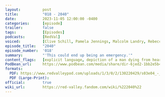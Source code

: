 ```yaml
---
layout:          post
title:           "018 - 2040"
date:            2023-11-05 12:00:00 -0400
categories:      [episode]
trailer:         false
tags:            [Episodes]
podcasts:        [RedVal]
voiced:          [Clive Schill, Pamela Jennings, Malcolm Landry, Rebecca Landry, Francesca Jones, Gary Driver, The Mob, Blue Sky]
episode_title:   "2040"
episode_number:  '018'
summary:         "'This could end up being an emergency.'"
content_flags:   [explicit language, depiction of a man dying from heart attack in public place, discussion of terrorist attacks, depiction of terrorist attack - multiple instances of loud machine gun fire, threat and detonation of explosives, loud persistent alarms/klaxons]
PodBean_url:     https://www.podbean.com/media/share/dir-6jed2-1bb2e5b4
formats: 
  PDF: https://www.redvalleypod.com/uploads/1/3/0/2/130220429/s03e04_-_transcript.pdf
  PDF (Large-Print): 
official:        true
wiki_url:        https://red-valley.fandom.com/wiki/%222040%22
---
```

